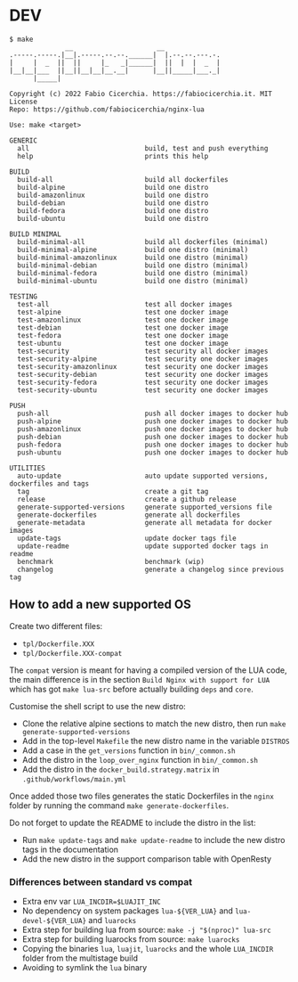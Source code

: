 # DEV

```console
$ make
              __                     __
.-----.-----.|__|.-----.--.--.______|  |.--.--.---.-.
|     |  _  ||  ||     |_   _|______|  ||  |  |  _  |
|__|__|___  ||__||__|__|__.__|      |__||_____|___._|
      |_____|

Copyright (c) 2022 Fabio Cicerchia. https://fabiocicerchia.it. MIT License
Repo: https://github.com/fabiocicerchia/nginx-lua

Use: make <target>

GENERIC
  all                             build, test and push everything
  help                            prints this help

BUILD
  build-all                       build all dockerfiles
  build-alpine                    build one distro
  build-amazonlinux               build one distro
  build-debian                    build one distro
  build-fedora                    build one distro
  build-ubuntu                    build one distro

BUILD MINIMAL
  build-minimal-all               build all dockerfiles (minimal)
  build-minimal-alpine            build one distro (minimal)
  build-minimal-amazonlinux       build one distro (minimal)
  build-minimal-debian            build one distro (minimal)
  build-minimal-fedora            build one distro (minimal)
  build-minimal-ubuntu            build one distro (minimal)

TESTING
  test-all                        test all docker images
  test-alpine                     test one docker image
  test-amazonlinux                test one docker image
  test-debian                     test one docker image
  test-fedora                     test one docker image
  test-ubuntu                     test one docker image
  test-security                   test security all docker images
  test-security-alpine            test security one docker images
  test-security-amazonlinux       test security one docker images
  test-security-debian            test security one docker images
  test-security-fedora            test security one docker images
  test-security-ubuntu            test security one docker images

PUSH
  push-all                        push all docker images to docker hub
  push-alpine                     push one docker images to docker hub
  push-amazonlinux                push one docker images to docker hub
  push-debian                     push one docker images to docker hub
  push-fedora                     push one docker images to docker hub
  push-ubuntu                     push one docker images to docker hub

UTILITIES
  auto-update                     auto update supported versions, dockerfiles and tags
  tag                             create a git tag
  release                         create a github release
  generate-supported-versions     generate supported_versions file
  generate-dockerfiles            generate all dockerfiles
  generate-metadata               generate all metadata for docker images
  update-tags                     update docker tags file
  update-readme                   update supported docker tags in readme
  benchmark                       benchmark (wip)
  changelog                       generate a changelog since previous tag
```

## How to add a new supported OS

Create two different files:

- `tpl/Dockerfile.XXX`
- `tpl/Dockerfile.XXX-compat`

The `compat` version is meant for having a compiled version of the LUA code, the main difference is in the section `Build Nginx with support for LUA` which has got `make lua-src` before actually building `deps` and `core`.

Customise the shell script to use the new distro:

- Clone the relative alpine sections to match the new distro, then run `make generate-supported-versions`
- Add in the top-level `Makefile` the new distro name in the variable `DISTROS`
- Add a case in the `get_versions` function in `bin/_common.sh`
- Add the distro in the `loop_over_nginx` function in `bin/_common.sh`
- Add the distro in the `docker_build.strategy.matrix` in `.github/workflows/main.yml`

Once added those two files generates the static Dockerfiles in the `nginx` folder by running the command `make generate-dockerfiles`.

Do not forget to update the README to include the distro in the list:

- Run `make update-tags` and `make update-readme` to include the new distro tags in the documentation
- Add the new distro in the support comparison table with OpenResty

### Differences between standard vs compat

- Extra env var `LUA_INCDIR=$LUAJIT_INC`
- No dependency on system packages `lua-${VER_LUA}` and `lua-devel-${VER_LUA}` and `luarocks`
- Extra step for building lua from source: `make -j "$(nproc)" lua-src`
- Extra step for building luarocks from source: `make luarocks`
- Copying the binaries `lua`, `luajit`, `luarocks` and the whole `LUA_INCDIR` folder from the multistage build
- Avoiding to symlink the `lua` binary
